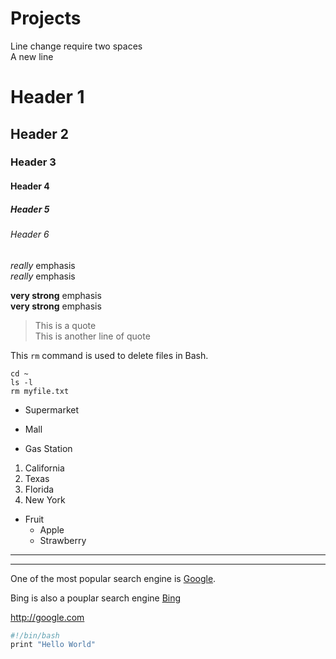 # Projects

Line change require two spaces  
A new line

# Header 1

## Header 2

### Header 3

#### Header 4

##### Header 5

###### Header 6

_really_ emphasis  
*really* emphasis

__very strong__ emphasis  
**very strong** emphasis

> This is a quote  
This is another line of quote

This `rm` command is used to delete files in Bash.

    cd ~
    ls -l
    rm myfile.txt

* Supermarket
+ Mall
- Gas Station

1. California
2. Texas
3. Florida
4. New York

* Fruit
    * Apple
    * Strawberry


---
***

One of the most popular search engine is [Google](http://google.com "google search engine").

Bing is also a pouplar search engine [Bing][msb]

[msb]:http://bing.com "Bing search engine"

<http://google.com>

```bash
#!/bin/bash
print "Hello World"
```
